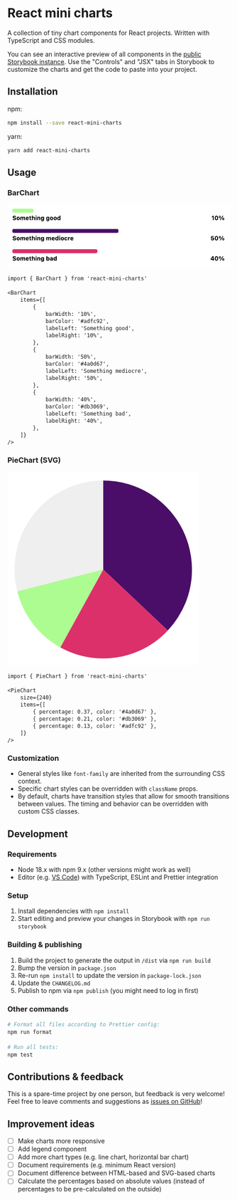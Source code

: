 # React mini charts

A collection of tiny chart components for React projects. Written with TypeScript and CSS modules.

You can see an interactive preview of all components in the [public Storybook instance](https://main--63ef4f8b97935401942de85b.chromatic.com/). Use the "Controls" and "JSX" tabs in Storybook to customize the charts and get the code to paste into your project.


## Installation

npm:

```bash
npm install --save react-mini-charts
```

yarn:

```bash
yarn add react-mini-charts
```


## Usage

### BarChart

![A bar chart with three items](./screenshots/BarChart.jpg)

```tsx
import { BarChart } from 'react-mini-charts'

<BarChart
	items={[
		{
			barWidth: '10%',
			barColor: '#adfc92',
			labelLeft: 'Something good',
			labelRight: '10%',
		},
		{
			barWidth: '50%',
			barColor: '#4a0d67',
			labelLeft: 'Something mediocre',
			labelRight: '50%',
		},
		{
			barWidth: '40%',
			barColor: '#db3069',
			labelLeft: 'Something bad',
			labelRight: '40%',
		},
	]}
/>
```

### PieChart (SVG)

![A pie chart with three items](./screenshots/PieChart.jpg)

```tsx
import { PieChart } from 'react-mini-charts'

<PieChart
	size={240}
	items={[
		{ percentage: 0.37, color: '#4a0d67' },
		{ percentage: 0.21, color: '#db3069' },
		{ percentage: 0.13, color: '#adfc92' },
	]}
/>
```


### Customization

- General styles like `font-family` are inherited from the surrounding CSS context.
- Specific chart styles can be overridden with `className` props.
- By default, charts have transition styles that allow for smooth transitions between values. The timing and behavior can be overridden with custom CSS classes.


## Development

### Requirements

- Node 18.x with npm 9.x (other versions might work as well)
- Editor (e.g. [VS Code](https://code.visualstudio.com/)) with TypeScript, ESLint and Prettier integration


### Setup

1. Install dependencies with `npm install`
2. Start editing and preview your changes in Storybook with `npm run storybook`

### Building & publishing

1. Build the project to generate the output in `/dist` via `npm run build`
2. Bump the version in `package.json`
3. Re-run `npm install` to update the version in `package-lock.json`
4. Update the `CHANGELOG.md`
5. Publish to npm via `npm publish` (you might need to log in first)

### Other commands

```bash
# Format all files according to Prettier config:
npm run format

# Run all tests:
npm test
```


## Contributions & feedback

This is a spare-time project by one person, but feedback is very welcome! Feel free to leave comments and suggestions as [issues on GitHub](https://github.com/herrherrmann/react-mini-charts/issues)!


## Improvement ideas

- [ ] Make charts more responsive
- [ ] Add legend component
- [ ] Add more chart types (e.g. line chart, horizontal bar chart)
- [ ] Document requirements (e.g. minimum React version)
- [ ] Document difference between HTML-based and SVG-based charts
- [ ] Calculate the percentages based on absolute values (instead of percentages to be pre-calculated on the outside)
